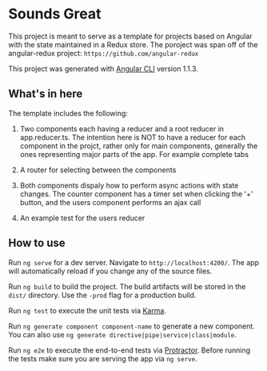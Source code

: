 # Sounds Great

This project is meant to serve as a template for projects based on Angular with the state
maintained in a Redux store.
The poroject was span off of the angular-redux project: `https://github.com/angular-redux`

This project was generated with [Angular CLI](https://github.com/angular/angular-cli) version 1.1.3.

## What's in here

The template includes the following:


1. Two components each having a reducer and a root reducer in app.reducer.ts. The intention here is NOT to have a reducer for each component in the projct, rather only for main components, generally the ones representing major parts of the app. For example complete tabs

2. A router for selecting between the components

3. Both components dispaly how to perform async actions with state changes. The counter component has a timer set when clicking the '+' button, and the users component performs an ajax call

4. An example test for the users reducer

## How to use

Run `ng serve` for a dev server. Navigate to `http://localhost:4200/`. The app will automatically reload if you change any of the source files.

Run `ng build` to build the project. The build artifacts will be stored in the `dist/` directory. Use the `-prod` flag for a production build.

Run `ng test` to execute the unit tests via [Karma](https://karma-runner.github.io).

Run `ng generate component component-name` to generate a new component. You can also use `ng generate directive|pipe|service|class|module`.

Run `ng e2e` to execute the end-to-end tests via [Protractor](http://www.protractortest.org/).
Before running the tests make sure you are serving the app via `ng serve`.


